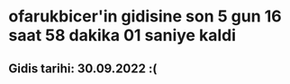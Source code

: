 # ofarukbicer'in gidisine son 5 gun 16 saat 58 dakika 01 saniye kaldi

## Gidis tarihi: 30.09.2022 :(